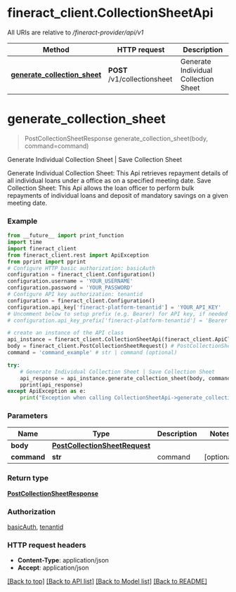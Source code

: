 # fineract_client.CollectionSheetApi

All URIs are relative to */fineract-provider/api/v1*

Method | HTTP request | Description
------------- | ------------- | -------------
[**generate_collection_sheet**](CollectionSheetApi.md#generate_collection_sheet) | **POST** /v1/collectionsheet | Generate Individual Collection Sheet | Save Collection Sheet

# **generate_collection_sheet**
> PostCollectionSheetResponse generate_collection_sheet(body, command=command)

Generate Individual Collection Sheet | Save Collection Sheet

Generate Individual Collection Sheet:  This Api retrieves repayment details of all individual loans under a office as on a specified meeting date.  Save Collection Sheet:  This Api allows the loan officer to perform bulk repayments of individual loans and deposit of mandatory savings on a given meeting date.

### Example
```python
from __future__ import print_function
import time
import fineract_client
from fineract_client.rest import ApiException
from pprint import pprint
# Configure HTTP basic authorization: basicAuth
configuration = fineract_client.Configuration()
configuration.username = 'YOUR_USERNAME'
configuration.password = 'YOUR_PASSWORD'
# Configure API key authorization: tenantid
configuration = fineract_client.Configuration()
configuration.api_key['fineract-platform-tenantid'] = 'YOUR_API_KEY'
# Uncomment below to setup prefix (e.g. Bearer) for API key, if needed
# configuration.api_key_prefix['fineract-platform-tenantid'] = 'Bearer'

# create an instance of the API class
api_instance = fineract_client.CollectionSheetApi(fineract_client.ApiClient(configuration))
body = fineract_client.PostCollectionSheetRequest() # PostCollectionSheetRequest | 
command = 'command_example' # str | command (optional)

try:
    # Generate Individual Collection Sheet | Save Collection Sheet
    api_response = api_instance.generate_collection_sheet(body, command=command)
    pprint(api_response)
except ApiException as e:
    print("Exception when calling CollectionSheetApi->generate_collection_sheet: %s\n" % e)
```

### Parameters

Name | Type | Description  | Notes
------------- | ------------- | ------------- | -------------
 **body** | [**PostCollectionSheetRequest**](PostCollectionSheetRequest.md)|  | 
 **command** | **str**| command | [optional] 

### Return type

[**PostCollectionSheetResponse**](PostCollectionSheetResponse.md)

### Authorization

[basicAuth](../README.md#basicAuth), [tenantid](../README.md#tenantid)

### HTTP request headers

 - **Content-Type**: application/json
 - **Accept**: application/json

[[Back to top]](#) [[Back to API list]](../README.md#documentation-for-api-endpoints) [[Back to Model list]](../README.md#documentation-for-models) [[Back to README]](../README.md)

